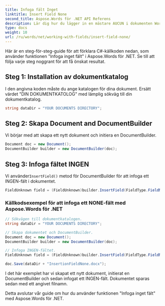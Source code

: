 ```yaml
---
title: Infoga fält Inget
linktitle: Insert Field None
second_title: Aspose.Words för .NET API Referens
description: Lär dig hur du lägger in en mästare AUCUN i dokumenten Word avec Aspose.Words för .NET.
type: docs
weight: 10
url: /ru/words/net/working-with-fields/insert-field-none/
---
```


Här är en steg-för-steg-guide för att förklara C#-källkoden nedan, som använder funktionen "Infoga inget fält" i Aspose.Words för .NET. Se till att följa varje steg noggrant för att få önskat resultat.

## Steg 1: Installation av dokumentkatalog

I den angivna koden måste du ange katalogen för dina dokument. Ersätt värdet "DIN DOKUMENTKATOLOG" med lämplig sökväg till din dokumentkatalog.

```csharp
string dataDir = "YOUR DOCUMENTS DIRECTORY";
```

## Steg 2: Skapa Document and DocumentBuilder

Vi börjar med att skapa ett nytt dokument och initiera en DocumentBuilder.

```csharp
Document doc = new Document();
DocumentBuilder builder = new DocumentBuilder(doc);
```

## Steg 3: Infoga fältet INGEN

 Vi använder`InsertField()` metod för DocumentBuilder för att infoga ett INGEN-fält i dokumentet.

```csharp
FieldUnknown field = (FieldUnknown)builder.InsertField(FieldType.FieldNone, false);
```

### Källkodsexempel för att infoga ett NONE-fält med Aspose.Words för .NET

```csharp
// Sökvägen till dokumentkatalogen.
string dataDir = "YOUR DOCUMENTS DIRECTORY";

// Skapa dokumentet och DocumentBuilder.
Document doc = new Document();
DocumentBuilder builder = new DocumentBuilder(doc);

// Infoga INGEN-fältet.
FieldUnknown field = (FieldUnknown)builder.InsertField(FieldType.FieldNone, false);

doc.Save(dataDir + "InsertionFieldNone.docx");
```

I det här exemplet har vi skapat ett nytt dokument, initierat en DocumentBuilder och sedan infogat ett INGEN-fält. Dokumentet sparas sedan med ett angivet filnamn.

Detta avslutar vår guide om hur du använder funktionen "Infoga inget fält" med Aspose.Words för .NET.